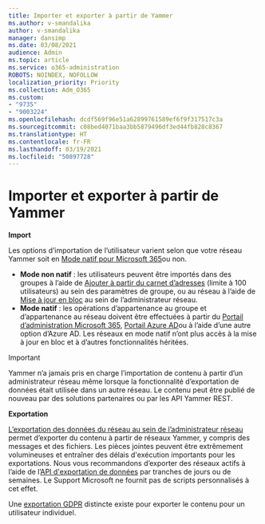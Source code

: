 ```yaml
---
title: Importer et exporter à partir de Yammer
ms.author: v-smandalika
author: v-smandalika
manager: dansimp
ms.date: 03/08/2021
audience: Admin
ms.topic: article
ms.service: o365-administration
ROBOTS: NOINDEX, NOFOLLOW
localization_priority: Priority
ms.collection: Adm_O365
ms.custom:
- "9735"
- "9003224"
ms.openlocfilehash: dcdf569f96e51a62899761589ef6f9f317517c3a
ms.sourcegitcommit: c08bed4071baa3bb5879496df3ed44fb828c8367
ms.translationtype: HT
ms.contentlocale: fr-FR
ms.lasthandoff: 03/19/2021
ms.locfileid: "50897728"
---
```

# <a name="import-and-export-from-yammer"></a>Importer et exporter à partir de Yammer

**Import**

Les options d’importation de l’utilisateur varient selon que votre réseau Yammer soit en [Mode natif pour Microsoft 365](https://docs.microsoft.com/yammer/configure-your-yammer-network/overview-native-mode)ou non.

- **Mode non natif** : les utilisateurs peuvent être importés dans des groupes à l’aide de [Ajouter à partir du carnet d’adresses](https://support.microsoft.com/office/manage-yammer-community-members-75253554-d0f3-4148-b835-e6a9a8a0c294) (limite à 100 utilisateurs) au sein des paramètres de groupe, ou au réseau à l’aide de [Mise à jour en bloc](https://docs.microsoft.com/yammer/manage-yammer-users/add-block-or-remove-users) au sein de l’administrateur réseau.
- **Mode natif** : les opérations d’appartenance au groupe et d’appartenance au réseau doivent être effectuées à partir du [Portail d’administration Microsoft 365](https://docs.microsoft.com/microsoft-365/admin/add-users), [Portail Azure AD](https://docs.microsoft.com/azure/active-directory/fundamentals/add-users-azure-active-directory)ou à l’aide d’une autre option d’Azure AD. Les réseaux en mode natif n’ont plus accès à la mise à jour en bloc et à d’autres fonctionnalités héritées.

> [!IMPORTANT]
> Yammer n’a jamais pris en charge l’importation de contenu à partir d’un administrateur réseau même lorsque la fonctionnalité d’exportation de données était utilisée dans un autre réseau. Le contenu peut être publié de nouveau par des solutions partenaires ou par les API Yammer REST.

**Exportation**

[L’exportation des données du réseau au sein de l’administrateur réseau](https://docs.microsoft.com/yammer/manage-security-and-compliance/export-yammer-enterprise-data) permet d’exporter du contenu à partir de réseaux Yammer, y compris des messages et des fichiers. Les pièces jointes peuvent être extrêmement volumineuses et entraîner des délais d'exécution importants pour les exportations. Nous vous recommandons d’exporter des réseaux actifs à l’aide de l’[API d'exportation de données](https://developer.yammer.com/docs/data-export-api) par tranches de jours ou de semaines. Le Support Microsoft ne fournit pas de scripts personnalisés à cet effet.

Une [exportation GDPR](https://docs.microsoft.com/yammer/manage-security-and-compliance/gdpr-requests-in-yammer-enterprise) distincte existe pour exporter le contenu pour un utilisateur individuel.